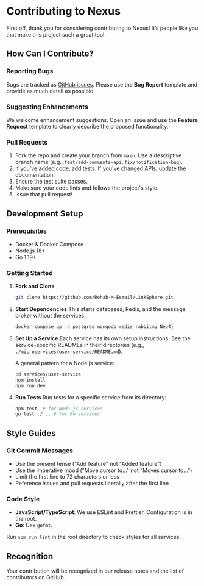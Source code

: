 # Contributing to Nexus

First off, thank you for considering contributing to Nexus! It’s people like you that make this project such a great tool.

## How Can I Contribute?

### Reporting Bugs
Bugs are tracked as [GitHub issues](https://github.com/Rehab-M-Esmail/LinkSphere/issues). Please use the **Bug Report** template and provide as much detail as possible.

### Suggesting Enhancements
We welcome enhancement suggestions. Open an issue and use the **Feature Request** template to clearly describe the proposed functionality.

### Pull Requests
1.  Fork the repo and create your branch from `main`. Use a descriptive branch name (e.g., `feat/add-comments-api`, `fix/notification-bug`).
2.  If you've added code, add tests. If you've changed APIs, update the documentation.
3.  Ensure the test suite passes.
4.  Make sure your code lints and follows the project's style.
5.  Issue that pull request!

## Development Setup

### Prerequisites
- Docker & Docker Compose
- Node.js 18+
- Go 1.19+

### Getting Started
1.  **Fork and Clone**
    ```bash
    git clone https://github.com/Rehab-M-Esmail/LinkSphere.git
    ```

2.  **Start Dependencies**
    This starts databases, Redis, and the message broker without the services.
    ```bash
    docker-compose up -d postgres mongodb redis rabbitmq Neo4j
    ```

3.  **Set Up a Service**
    Each service has its own setup instructions. See the service-specific READMEs in their directories (e.g., `./microservices/user-service/README.md`).

    A general pattern for a Node.js service:
    ```bash
    cd services/user-service
    npm install
    npm run dev
    ```

4.  **Run Tests**
    Run tests for a specific service from its directory:
    ```bash
    npm test  # for Node.js services
    go test ./... # for Go services
    ```

## Style Guides

### Git Commit Messages
*   Use the present tense ("Add feature" not "Added feature")
*   Use the imperative mood ("Move cursor to..." not "Moves cursor to...")
*   Limit the first line to 72 characters or less
*   Reference issues and pull requests liberally after the first line

### Code Style
*   **JavaScript/TypeScript**: We use ESLint and Prettier. Configuration is in the root.
*   **Go**: Use `gofmt`.

Run `npm run lint` in the root directory to check styles for all services.

## Recognition
Your contribution will be recognized in our release notes and the list of contributors on GitHub.
